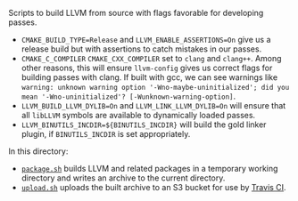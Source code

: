 Scripts to build LLVM from source with flags favorable for developing passes.

* `CMAKE_BUILD_TYPE=Release` and `LLVM_ENABLE_ASSERTIONS=On` give us a release build but with assertions to catch mistakes in our passes.
* `CMAKE_C_COMPILER` `CMAKE_CXX_COMPILER` set to `clang` and `clang++`. Among other reasons, this will ensure `llvm-config` gives us correct flags for building passes with clang. If built with gcc, we can see warnings like `warning: unknown warning option '-Wno-maybe-uninitialized'; did you mean '-Wno-uninitialized'? [-Wunknown-warning-option]`.
* `LLVM_BUILD_LLVM_DYLIB=On` and `LLVM_LINK_LLVM_DYLIB=On` will ensure that all `libLLVM` symbols are available to dynamically loaded passes.
* `LLVM_BINUTILS_INCDIR=${BINUTILS_INCDIR}` will build the gold linker plugin, if `BINUTILS_INCDIR` is set appropriately.

In this directory:

* [`package.sh`](package.sh) builds LLVM and related packages in a temporary working directory and writes an archive to the current directory.
* [`upload.sh`](upload.sh) uploads the built archive to an S3 bucket for use by [Travis CI](https://travis-ci.org/mmcloughlin/hellollvm).